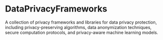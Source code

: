 # DataPrivacyFrameworks
 A collection of privacy frameworks and libraries for data privacy protection, including privacy-preserving algorithms, data anonymization techniques, secure computation protocols, and privacy-aware machine learning models.
